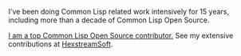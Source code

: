 I've been doing Common Lisp related work intensively for 15 years, including more than a decade of Common Lisp Open Source.

[I am a top Common Lisp Open Source contributor.](https://cv.hexstream.expert/) See my extensive contributions at [HexstreamSoft](https://www.hexstreamsoft.com/).
